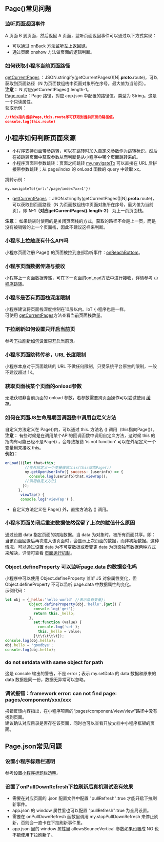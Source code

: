 ## Page()常见问题

### 监听页面返回事件
A 页面 B 到页面，然后返回 A 页面，监听页面返回事件可以通过以下方式实现：

- 可以通过 onBack 方法监听左上返回键。
- 通过页面 onshow 方法做页面的逻辑判断。 

### 如何获取小程序当前页面路径
[getCurrentPages](https://opendocs.alipay.com/mini/framework/getcurrentpages) ：JSON.stringify(getCurrentPages()[N].__proto__.route)，可以获取到页面路径（N 为页面数组栈中页面对象所在序号，最大值为当前页）。<br />
**注意：** N 对应getCurrentPages().length-1。<br />[Page.route](https://opendocs.alipay.com/mini/framework/page-detail#Page.route)：Page 路径，对应 app.json 中配置的路径值，类型为 String。这是一个只读属性。<br />获取示例：
```json
//this指向当前Page,this.route即可获取到当前页面的路径值。
console.log(this.route)
```

## 小程序如何判断页面来源

- 小程序支持页面带参跳转，可以在跳转时加入自定义参数作为跳转标识，然后在被跳转页面中获取参数从而判断是从小程序中哪个页面跳转来的。<br />
- 小程序页面带参数跳转：页面之间跳转 [my.navigateTo](https://opendocs.alipay.com/mini/api/zwi8gx) 可以直接在 URL 后拼接带参数跳转；从 page/index 的 onLoad 函数的 query 中读取 xx。

跳转示例：
```
my.navigateTo({url:'/page/index?xx=1'})
```

- [getCurrentPages](https://opendocs.alipay.com/mini/framework/getcurrentpages) ：JSON.stringify(getCurrentPages()[N].__proto__.route)，可以获取到页面路径（N 为页面数组栈中页面对象所在序号，最大值为当前页），即 **N-1（对应getCurrentPages().length-2）** 为上一页页面栈。

**注意：** 如果跳转时使用的是关闭页面栈的方式，获取的路径不会是上一页，而是没有被销毁的上一个页面栈，因此不建议这样来判断。 

### 小程序上拉触底有什么API吗
小程序页面注册 Page() 的页面被拉到底部监听事件：[onReachBottom](https://opendocs.alipay.com/mini/framework/page-detail)。

### 小程序页面数据传递与接收
小程序上一页面数据传递，可在下一页面的onLoad方法中进行接收，详情参考 [小程序跳转](https://opendocs.alipay.com/support/01rb03)。 

### 小程序是否有页面栈深度限制
小程序建议将页面栈深度控制在10层以内。IoT 小程序也是一样。<br />
可使用 [getCurrentPages](https://opendocs.alipay.com/mini/framework/getcurrentpages)方法查看当前页面栈数量。 

### 下拉刷新如何设置只开启当前页
参考[下拉刷新如何设置只开启当前页](https://opendocs.alipay.com/support/01rb7p)。 

### 小程序页面跳转传参，URL 长度限制
小程序本身对于页面跳转的 URL 不做任何限制，只受系统平台原生的限制，一般不建议超过 1K。 

### 获取页面栈某个页面的onload参数
无法获取非当前页面的 onload 参数，若参数需要跨页面操作可以尝试使用 [缓存](https://opendocs.alipay.com/mini/api/qm3ggk)。 

### 如何在页面JS生命周期回调函数中调用自定义方法
自定义方法定义在 Page()内，可以通过 this. 方法名 () 调用（this指向Page()）。<br />
**注意：** 有些时候是在调用某个API的回调函数中调用自定义方法，这时候 this 的指向有可能已经不是Page() ，会导致报错 'is not function' 可以在外层定义一个变量用来接收 this。<br />
**例如：**
```javascript
onLoad(){let that=this;
         //在外层定义一个变量接收this(this指向Page())
         my.getOpenUserInfo({ success: (userinfo) => { 
           console.log(userinfo)that.viewTap();
         //调用自定义方法} 
        });
      },
       viewTap() {
       console.log('viewTap') },
```

- 自定义方法定义在 Page() 外，直接方法名 () 调用。 

### 小程序页面关闭后重进数据依然保留了上次的赋值什么原因
通过设置 data 指定页面的初始数据。当 data 为对象时，被所有页面共享。即：当该页面回退后再次进入该页面时，会显示上次页面的数据，而非初始数据。这种情况，可以通过设置 data 为不可变数据或者变更 data 为页面独有数据两种方式来解决，详情可查看 [页面运行机制](https://opendocs.alipay.com/mini/framework/page-detail#%E9%A1%B5%E9%9D%A2%E6%95%B0%E6%8D%AE%E5%AF%B9%E8%B1%A1-data)。 

### Object.defineProperty 可以监听page.data 的数据变化吗
小程序中可以使用 Object.defineProperty 监听 JS 对象属性变化，但 Object.defineProperty 不可以监听 page.data 中数据属性的变化。<br />
示例代码：
```javascript
let obj = {_hello:'hello world' //表示私有变量};          
           Object.defineProperty(obj,'hello',{get() {   
             console.log('get');     
             return this._hello;      
           },         
             set:function (value) {      
               console.log('set');      
               this._hello = value;       
             }\t\t\t\t\t});
console.log(obj.hello);
obj.hello = 'goodbye';
console.log(obj.hello);
```

### do not setdata with same object for path
这是 console 输出的警告，不是 error；表示 my.setData 的 data 数据和原来的 data 数据是同一份，数据无异常可以忽略。

### 调试报错：framework error: can not find page: pages/component/xxx/xxx
报错反馈内容指出，在小程序项目的“pages/component/view/view”路径中没有找到页面。<br />建议确认对应目录是否存在该页面，同时也可以查看开放文档中小程序框架的页面。 

## Page.json常见问题

### 设置小程序标题栏透明
参考[设置小程序标题栏透明](https://opendocs.alipay.com/support/01rb0y)。 

### 设置了onPullDownRefresh下拉刷新后真机测试没有效果

- 需要在对应页面的 .json 配置文件中配置 "pullRefresh":true 才能开启下拉刷新事件。
- app.json 的 window 属性里也可以配置 "pullRefresh":true 为全局设置。
- 需要在 onPullDownRefresh 函数里调用 my.stopPullDownRefresh 来停止刷新，否则会一直卡在下拉刷新事件里。
- app.json 里的 window 属性里 allowsBounceVertical 参数如果设置成 NO 也不能使用下拉刷新了。  
